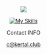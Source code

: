 <div align="center">
  <div align="center">
    <a href="https://github.com/femboyx"><img src="https://i.giphy.com/media/FcqKy4Kj7XOK0hCW4g/giphy.webp" /></a>
  </div>

[![My Skills](https://skillicons.dev/icons?i=js,html,css,ts,discord,php,linux,py,vscode,kotlin)](https://skillicons.dev)

<div align="center">
  <p>Contact INFO</p>
  <a href="mailto:c@kertal.club">c@kertal.club</a>
</div>
